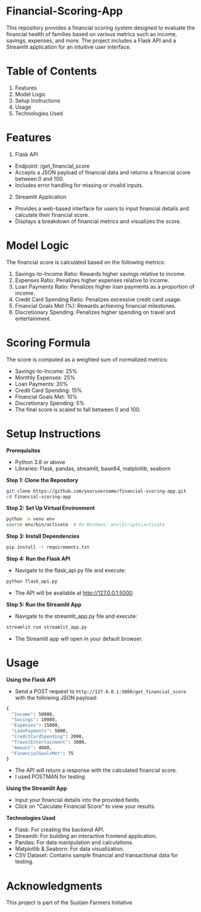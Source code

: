 # Financial-Scoring-App

This repository provides a financial scoring system designed to evaluate the financial health of families based on various metrics such as income, savings, expenses, and more. The project includes a Flask API and a Streamlit application for an intuitive user interface.

# Table of Contents
1. Features
2. Model Logic
3. Setup Instructions
4. Usage
5. Technologies Used

# Features
1. Flask API
  * Endpoint: /get_financial_score
  * Accepts a JSON payload of financial data and returns a financial score between 0 and 100.
  * Includes error handling for missing or invalid inputs.
    
2. Streamlit Application
  * Provides a web-based interface for users to input financial details and calculate their financial score.
  * Displays a breakdown of financial metrics and visualizes the score.
    
# Model Logic
The financial score is calculated based on the following metrics:
  1. Savings-to-Income Ratio: Rewards higher savings relative to income.
  2. Expenses Ratio: Penalizes higher expenses relative to income.
  3. Loan Payments Ratio: Penalizes higher loan payments as a proportion of income.
  4. Credit Card Spending Ratio: Penalizes excessive credit card usage.
  5. Financial Goals Met (%): Rewards achieving financial milestones.
  6. Discretionary Spending: Penalizes higher spending on travel and entertainment.

# Scoring Formula
The score is computed as a weighted sum of normalized metrics:
  * Savings-to-Income: 25%
  * Monthly Expenses: 25%
  * Loan Payments: 20%
  * Credit Card Spending: 15%
  * Financial Goals Met: 10%
  * Discretionary Spending: 5%
* The final score is scaled to fall between 0 and 100.

# Setup Instructions
**Prerequisites**
- Python 3.8 or above
- Libraries: Flask, pandas, streamlit, base64, matplotlib, seaborn
  
**Step 1: Clone the Repository**
```bash
git clone https://github.com/yourusername/financial-scoring-app.git
cd financial-scoring-app
```

**Step 2: Set Up Virtual Environment**
```bash
python -m venv env
source env/bin/activate  # On Windows: env\Scripts\activate
```

**Step 3: Install Dependencies**
```bash
pip install -r requirements.txt
```

**Step 4: Run the Flask API**
- Navigate to the flask_api.py file and execute:
```bash
python flask_api.py
```
- The API will be available at http://127.0.0.1:5000.

**Step 5: Run the Streamlit App**
- Navigate to the streamlit_app.py file and execute:
```bash
streamlit run streamlit_app.py
```

* The Streamlit app will open in your default browser.

# Usage
**Using the Flask API**
- Send a POST request to ```http://127.0.0.1:5000/get_financial_score``` with the following JSON payload:
```bash
{
  "Income": 50000,
  "Savings": 10000,
  "Expenses": 15000,
  "LoanPayments": 5000,
  "CreditCardSpending": 2000,
  "TravelEntertainment": 3000,
  "Amount": 4000,
  "FinancialGoalsMet": 75
}
```
- The API will return a response with the calculated financial score.
- I used POSTMAN for testing
  
**Using the Streamlit App**
- Input your financial details into the provided fields.
- Click on "Calculate Financial Score" to view your results.
  
**Technologies Used**
- Flask: For creating the backend API.
- Streamlit: For building an interactive frontend application.
- Pandas: For data manipulation and calculations.
- Matplotlib & Seaborn: For data visualization.
- CSV Dataset: Contains sample financial and transactional data for testing.

# Acknowledgments
This project is part of the Sustain Farmers Initiative

